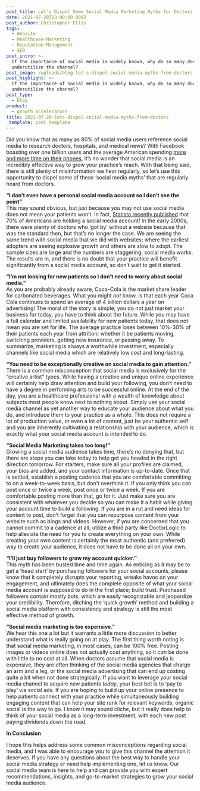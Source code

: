 ```yaml
---
post_title: Let’s Dispel Some Social Media Marketing Myths for Doctors
date: 2021-07-28T13:00:00.000Z
post_author: Christopher Ellis
tags:
  - Website
  - Healthcare-Marketing
  - Reputation-Management
  - SEO
post_intro: >-
  If the importance of social media is widely known, why do so many doctors
  underutilize the channel?
post_image: /uploads/blog-let-s-dispel-social-media-myths-from-doctors.png
post_highlight: >-
  If the importance of social media is widely known, why do so many doctors
  underutilize the channel?
post_type:
  - blog
product:
  - growth accelerators
title: 2021-07-28-lets-dispel-social-media-myths-from-doctors
_template: post_template
---
```


Did you know that as many as 80% of social media users reference social media to research doctors, hospitals, and medical news? With Facebook boasting over one billion users and the average American spending [more and more time on their phones](https://www.forbes.com/sites/petersuciu/2021/06/24/americans-spent-more-than-1300-hours-on-social-media/?sh=4577948d2547), it’s no wonder that social media is an incredibly effective way to grow your practice’s reach. With that being said, there is still plenty of misinformation we hear regularly, so let’s use this opportunity to dispel some of these ‘social media myths’ that are regularly heard from doctors.

**“I don’t even have a personal social media account so I don’t see the point”**  
This may sound obvious, but just because _you_ may not use social media does not mean your patients won’t. In fact, [Statista recently published](https://www.statista.com/topics/3196/social-media-usage-in-the-united-states/#:\~:text=With%20over%2070%20percent%20of,increase%20to%20approximately%20243%20million.) that 70% of Americans are holding a social media account! In the early 2000s, there were plenty of doctors who ‘got by’ without a website because that was the standard then, but that’s no longer the case. We are seeing the same trend with social media that we did with websites; where the earliest adopters are seeing explosive growth and others are slow to adopt. The sample sizes are large and the numbers are staggering; social media works. The results are in, and there is no doubt that your practice will benefit significantly from a social media account, so don’t wait to get it started.

**“I’m not looking for new patients so I don’t need to worry about social media.”**  
As you are probably already aware, Coca-Cola is the market share leader for carbonated beverages. What you might _not_ know, is that each year Coca Cola continues to spend an average of 4 billion dollars a year on advertising! The moral of the story is simple; you do not just market your business for today, you have to think about the future. While you may have a full calendar and limited availability for new patients today, that does not mean you are set for life. The average practice loses between 10%-30% of their patients each year from attrition; whether it be patients moving, switching providers, getting new insurance, or passing away. To summarize, marketing is always a worthwhile investment, especially channels like social media which are relatively low cost and long-lasting.

**“You need to be exceptionally creative on social media to gain attention.”**  
There is a common misconception that social media is exclusively for the “creative artist” types. While having a creative and unique online experience will certainly help draw attention and build your following, you don’t need to have a degree in performing arts to be successful online. At the end of the day, you are a healthcare professional with a wealth of knowledge about subjects most people know next to nothing about. Simply use your social media channel as yet another way to educate your audience about what you do, and introduce them to your practice as a whole. This does not require a lot of production value, or even a lot of content, just be your authentic self and you are inherently cultivating a relationship with your audience, which is exactly what your social media account is intended to do.

**“Social Media Marketing takes too long!”**  
Growing a social media audience takes time, there’s no denying that, but there are steps you can take today to help get you headed in the right direction tomorrow. For starters, make sure all your profiles are claimed, your bios are added, and your contact information is up-to-date. Once that is settled, establish a posting cadence that you are comfortable committing to on a week-to-week basis, but don’t overthink it. If you only think you can post once or twice a week, post once or twice a week. If you are comfortable posting more than that, go for it. Just make sure you are consistent with whatever you decide so you can make it a habit while giving your account time to build a following. If you are in a rut and need ideas for content to post, don’t forget that you can repurpose content from your website such as blogs and videos. However, if you are concerned that you cannot commit to a cadence at all, utilize a third party like DoctorLogic to help alleviate the need for you to create everything on your own. While creating your own content is certainly the most authentic (and preferred) way to create your audience, it does not have to be done all on your own.

**“I’ll just buy followers to grow my account quicker.”**  
This myth has been busted time and time again. As enticing as it may be to get a ‘head start’ by purchasing followers for your social accounts, please know that it completely disrupts your reporting, wreaks havoc on your engagement, and ultimately does the complete opposite of what your social media account is supposed to do in the first place; build trust. Purchased followers contain mostly bots, which are easily recognizable and jeopardize your credibility. Therefore, ditching the ‘quick growth’ method and building a social media platform with consistency and strategy is still the most effective method of growth.

**“Social media marketing is too expensive.”**  
We hear this one a lot but it warrants a little more discussion to better understand what is really going on at play. The first thing worth noting is that social media marketing, in most cases, can be 100% free. Posting images or videos online does not actually cost anything, so it _can_ be done with little to no cost at all. When doctors assume that social media is expensive, they are often thinking of the social media agencies that charge an arm and a leg, or the social media advertising that can end up costing quite a bit when not done strategically. If you want to leverage your social media channel to acquire new patients _today_, your best bet is to ‘pay to play’ via social ads. If you are hoping to build up your online presence to help patients connect with your practice while simultaneously building engaging content that can help your site rank for relevant keywords, organic social is the way to go. I know it may sound cliche, but it really does help to think of your social media as a long-term investment, with each new post paying dividends down the road.

**In Conclusion**

I hope this helps address some common misconceptions regarding social media, and I was able to encourage you to give this channel the attention it deserves. If you have any questions about the best way to handle your social media strategy or need help implementing one, let us know. Our social media team is here to help and can provide you with expert recommendations, insights, and go-to-market strategies to grow your social media audience.
